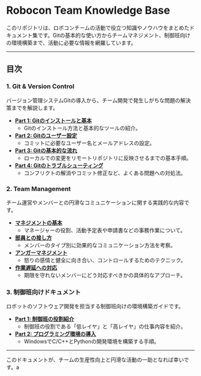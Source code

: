 # Robocon Team Knowledge Base

このリポジトリは、ロボコンチームの活動で役立つ知識やノウハウをまとめたドキュメント集です。Gitの基本的な使い方からチームマネジメント、制御班向けの環境構築まで、活動に必要な情報を網羅しています。

---

## 目次

### 1. Git & Version Control
バージョン管理システムGitの導入から、チーム開発で発生しがちな問題の解決策までを解説します。

- **[Part 1: Gitのインストールと基本](./Git/Part%201Git-install-and-start.md)**
  - Gitのインストール方法と基本的なツールの紹介。
- **[Part 2: Gitのユーザー設定](./Git/Part%202%20Git-setting.md)**
  - コミットに必要なユーザー名とメールアドレスの設定。
- **[Part 3: Gitの基本的な流れ](./Git/Part%203%20Git-general.md)**
  - ローカルでの変更をリモートリポジトリに反映させるまでの基本手順。
- **[Part 4: Gitのトラブルシューティング](./Git/Part%204Git-wtf-help-plz.md)**
  - コンフリクトの解消やコミット修正など、よくある問題への対処法。

### 2. Team Management
チーム運営やメンバーとの円滑なコミュニケーションに関する実践的な内容です。

- **[マネジメントの基本](./Management/Management-general.md)**
  - マネージャーの役割、活動予定表や申請書などの事務作業について。
- **[部員との接し方](./Management/How-to-comunicate-clabmenber.md)**
  - メンバーのタイプ別に効果的なコミュニケーション方法を考察。
- **[アンガーマネジメント](./Management/How%20to%20Deal%20With%20Your%20Crew.md)**
  - 怒りの感情と健全に向き合い、コントロールするためのテクニック。
- **[作業遅延への対応](./Management/WTF-OMG-WHY-U-SPENDING-LOSSTIME.md)**
  - 期限を守れないメンバーにどう対応すべきかの具体的なアプローチ。

### 3. 制御班向けドキュメント
ロボットのソフトウェア開発を担当する制御班向けの環境構築ガイドです。

- **[Part 1: 制御班の役割紹介](./制御班の環境構築/Part1%20なぁ。制御、始めようぜ。.md)**
  - 制御班の役割である「低レイヤ」と「高レイヤ」の仕事内容を紹介。
- **[Part 2: プログラミング環境の導入](./制御班の環境構築/Part2%20プログラミング環境の導入.md)**
  - WindowsでC/C++とPythonの開発環境を構築する手順。

---
このドキュメントが、チームの生産性向上と円滑な活動の一助となれば幸いです。a